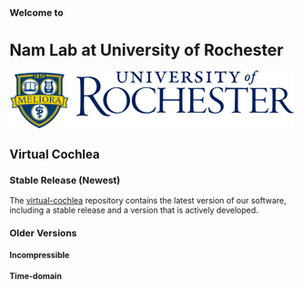 ### Welcome to
# Nam Lab at University of Rochester

<picture>
  <source media="(prefers-color-scheme: dark)" srcset="../ur-logo.svg">
  <source media="(prefers-color-scheme: light)" srcset="../ur-logo.svg">
  <img alt="University of Rochester" src="../ur-logo.svg">
</picture>


## Virtual Cochlea

### Stable Release (Newest)
The [virtual-cochlea](https://github.com/ur-nam/virtual-cochlea) repository contains the latest version of our software, including a stable release and a version that is actively developed.

### Older Versions 
#### Incompressible
#### Time-domain
